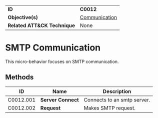 |||
|---------|------------------------|
|**ID**|**C0012**|
|**Objective(s)**|[Communication](https://github.com/MBCProject/mbc-beta/tree/master/micro-behaviors/communication)|
|**Related ATT&CK Technique**|None|


SMTP Communication
==================
This micro-behavior focuses on SMTP communication. 

Methods
-------
|ID|Name|Description|
|-----------------------------|--------|-----------------------------|
|C0012.001|**Server Connect**|Connects to an smtp server.|
|C0012.002|**Request**|Makes SMTP request.|
